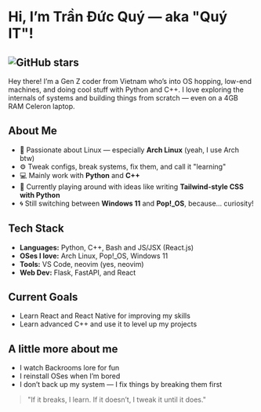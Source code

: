 # Hi, I’m Trần Đức Quý — aka "Quý IT"!
![GitHub stars](https://img.shields.io/github/stars/quycoder1/quycoder1?style=tokyonight)
---
Hey there! I’m a Gen Z coder from Vietnam who’s into OS hopping, low-end machines, and doing cool stuff with Python and C++. I love exploring the internals of systems and building things from scratch — even on a 4GB RAM Celeron laptop.

## About Me

- 🧠 Passionate about Linux — especially **Arch Linux** (yeah, I use Arch btw)
- ⚙️ Tweak configs, break systems, fix them, and call it "learning"
- 💻 Mainly work with **Python** and **C++**
- 🧪 Currently playing around with ideas like writing **Tailwind-style CSS with Python**
- 🌀 Still switching between **Windows 11** and **Pop!\_OS**, because… curiosity!

## Tech Stack

- **Languages:** Python, C++, Bash  and JS/JSX (React.js)
- **OSes I love:** Arch Linux, Pop!_OS, Windows 11  
- **Tools:** VS Code, neovim (yes, neovim)
- **Web Dev:** Flask, FastAPI, and React

## Current Goals

- Learn React and React Native for improving my skills
- Learn advanced C++ and use it to level up my projects

## A little more about me

- I watch Backrooms lore for fun  
- I reinstall OSes when I’m bored  
- I don’t back up my system — I fix things by breaking them first

> "If it breaks, I learn. If it doesn’t, I tweak it until it does."

